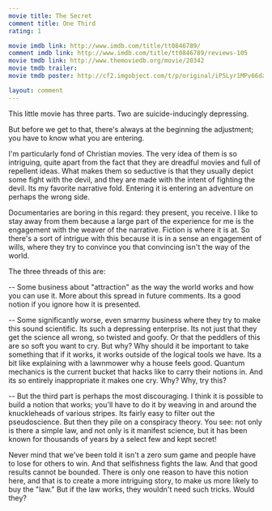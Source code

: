 ```yaml
---
movie title: The Secret
comment title: One Third
rating: 1

movie imdb link: http://www.imdb.com/title/tt0846789/
comment imdb link: http://www.imdb.com/title/tt0846789/reviews-105
movie tmdb link: http://www.themoviedb.org/movie/20342
movie tmdb trailer: 
movie tmdb poster: http://cf2.imgobject.com/t/p/original/iP5Lyr1MPv66da0Lu8Qil7MVSdw.jpg

layout: comment
---
```


This little movie has three parts. Two are suicide-inducingly depressing.

But before we get to that, there's always at the beginning the adjustment; you have to know what you are entering.

I'm particularly fond of Christian movies. The very idea of them is so intriguing, quite apart from the fact that they are dreadful movies and full of repellent ideas. What makes them so seductive is that they usually depict some fight with the devil, and they are made with the intent of fighting the devil. Its my favorite narrative fold. Entering it is entering an adventure on perhaps the wrong side.

Documentaries are boring in this regard: they present, you receive. I like to stay away from them because a large part of the experience for me is the engagement with the weaver of the narrative. Fiction is where it is at. So there's a sort of intrigue with this because it is in a sense an engagement of wills, where they try to convince you that convincing isn't the way of the world.

The three threads of this are:

-- Some business about "attraction" as the way the world works and how you can use it. More about this spread in future comments. Its a good notion if you ignore how it is presented.

-- Some significantly worse, even smarmy business where they try to make this sound scientific. Its such a depressing enterprise. Its not just that they get the science all wrong, so twisted and goofy. Or that the peddlers of this are so soft you want to cry. But why? Why should it be important to take something that if it works, it works outside of the logical tools we have. Its a bit like explaining with a lawnmower why a house feels good. Quantum mechanics is the current bucket that hacks like to carry their notions in. And its so entirely inappropriate it makes one cry. Why? Why, try this?

-- But the third part is perhaps the most discouraging. I think it is possible to build a notion that works; you'll have to do it by weaving in and around the knuckleheads of various stripes. Its fairly easy to filter out the pseudoscience. But then they pile on a conspiracy theory. You see: not only is there a simple law, and not only is it manifest science, but it has been known for thousands of years by a select few and kept secret!

Never mind that we've been told it isn't a zero sum game and people have to lose for others to win. And that selfishness fights the law. And that good results cannot be bounded. There is only one reason to have this notion here, and that is to create a more intriguing story, to make us more likely to buy the "law." But if the law works, they wouldn't need such tricks. Would they?